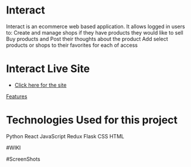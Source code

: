 # Interact

Interact is an ecommerce web based application. It allows logged in users to:
Create and manage shops if they have products they would like to sell
Buy products and Post their thoughts about the product
Add select products or shops to their favorites for each of access

# Interact Live Site

* [Click here for the site]([https://github.com/Kourani/capstone/wiki/Features](https://interact-rntr.onrender.com/))

[Features](https://github.com/Kourani/capstone/wiki/Features)

# Technologies Used for this project

Python
React
JavaScript
Redux
Flask
CSS
HTML

#WIKI

#ScreenShots 
